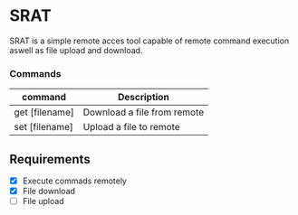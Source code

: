 # SRAT
SRAT is a simple remote acces tool capable of remote command execution aswell as file upload and download.


### Commands
| command              | Description                           |
| -----------          | -----------                           |
| get [filename]       | Download a file from remote           |
| set [filename]       | Upload a file to remote               |

## Requirements
- [X] Execute commads remotely
- [X] File download
- [ ] File upload
